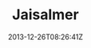---
title: "Jaisalmer"
date: 2013-12-26T08:26:41Z
draft: false
description: ""
hasGallery: true
type: post
region: "Asia (South)"
country: "India"
thumbnail: "jaisalmer-6.jpg"
---
